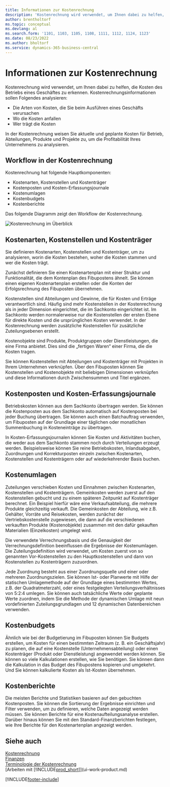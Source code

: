```yaml
---
title: Informationen zur Kostenrechnung
description: 'Kostenrechnung wird verwendet, um Ihnen dabei zu helfen, die Kosten des Betriebs eines Geschäftes zu erkennen. Die Kostenrechnung dient dazu, verschiedene Sachverhalte zu analysieren.'
author: brentholtorf
ms.topic: conceptual
ms.devlang: al
ms.search.form: '1101, 1103, 1105, 1108, 1111, 1112, 1124, 1123'
ms.date: 08/23/2022
ms.author: bholtorf
ms.service: dynamics-365-business-central
---
```

# Informationen zur Kostenrechnung

Kostenrechnung wird verwendet, um Ihnen dabei zu helfen, die Kosten des Betriebs eines Geschäftes zu erkennen. Kostenrechnungsinformationen sollen Folgendes analysieren:  

- Die Arten von Kosten, die Sie beim Ausführen eines Geschäfts verursachen  
- Wo die Kosten anfallen
- Wer trägt die Kosten  

In der Kostenrechnung weisen Sie aktuelle und geplante Kosten für Betrieb, Abteilungen, Produkte und Projekte zu, um die Profitabilität Ihres Unternehmens zu analysieren.  

## Workflow in der Kostenrechnung

Kostenrechnung hat folgende Hauptkomponenten:  

- Kostenarten, Kostenstellen und Kostenträger  
- Kostenposten und Kosten-Erfassungsjournale  
- Kostenumlagen  
- Kostenbudgets
- Kostenberichte  

Das folgende Diagramm zeigt den Workflow der Kostenrechnung.  

![Kostenrechnung im Überblick](media/costaccountingoverview.png "CostAccountingOverview")  

## Kostenarten, Kostenstellen und Kostenträger

Sie definieren Kostenarten, Kostenstellen und Kostenträger, um zu analysieren, worin die Kosten bestehen, woher die Kosten stammen und wer die Kosten trägt.  

Zunächst definieren Sie einen Kostenartenplan mit einer Struktur und Funktionalität, die dem Kontenplan des Fibupostens ähnelt. Sie können einen eigenen Kostenartenplan erstellen oder die Konten der Erfolgsrechnung des Fibuposten übernehmen.  

Kostenstellen sind Abteilungen und Gewinne, die für Kosten und Erträge verantwortlich sind. Häufig sind mehr Kostenstellen in der Kostenrechnung als in jeder Dimension eingerichtet, die im Sachkonto eingerichtet ist. Im Sachkonto werden normalerweise nur die Kostenstellen der ersten Ebene für direkte Kosten und die ursprünglichen Kosten verwendet. In der Kostenrechnung werden zusätzliche Kostenstellen für zusätzliche Zuteilungsebenen erstellt.  

Kostenobjekte sind Produkte, Produktgruppen oder Dienstleistungen, die eine Firma anbietet. Dies sind die „fertigen Waren“ einer Firma, die die Kosten tragen.  

Sie können Kostenstellen mit Abteilungen und Kostenträger mit Projekten in Ihrem Unternehmen verknüpfen. Über den Fibuposten können Sie Kostenstellen und Kostenobjekte mit beliebigen Dimensionen verknüpfen und diese Informationen durch Zwischensummen und Titel ergänzen.  

## Kostenposten und Kosten-Erfassungsjournale

Betriebskosten können aus dem Sachkonto übertragen werden. Sie können die Kostenposten aus dem Sachkonto automatisch auf Kostenposten bei jeder Buchung übertragen. Sie können auch einen Batchauftrag verwenden, um Fibuposten auf der Grundlage einer täglichen oder monatlichen Summenbuchung in Kosteneinträge zu übertragen.  

In Kosten-Erfassungsjournalen können Sie Kosten und Aktivitäten buchen, die weder aus dem Sachkonto stammen noch durch Verteilungen erzeugt werden. Beispielsweise können Sie reine Betriebskosten, Inlandsabgaben, Zuordnungen und Korrekturposten einzeln zwischen Kostenarten, Kostenstellen und Kostenträgern oder auf wiederkehrender Basis buchen.  

## Kostenumlagen

Zuteilungen verschieben Kosten und Einnahmen zwischen Kostenarten, Kostenstellen und Kostenträgern. Gemeinkosten werden zuerst auf den Kostenstellen gebucht und zu einem späteren Zeitpunkt auf Kostenträger berechnet. Ein Beispiel hierfür wäre eine Verkaufsabteilung, die mehrere Produkte gleichzeitig verkauft. Die Gemeinkosten der Abteilung, wie z.B. Gehälter, Vorräte und Reisekosten, werden zunächst der Vertriebskostenstelle zugewiesen, die dann auf die verschiedenen verkauften Produkte (Kostenobjekte) zusammen mit den dafür gekauften Materialien (Einzelkosten) umgelegt wird.

Die verwendete Verrechnungsbasis und die Genauigkeit der Verrechnungsdefinition beeinflussen die Ergebnisse der Kostenumlagen. Die Zuteilungsdefinition wird verwendet, um Kosten zuerst von so genannten Vor-Kostenstellen zu den Hauptkostenstellen und dann von Kostenstellen zu Kostenträgern zuzuordnen.  

Jede Zuordnung besteht aus einer Zuordnungsquelle und einer oder mehreren Zuordnungszielen. Sie können Ist- oder Planwerte mit Hilfe der statischen Umlagemethode auf der Grundlage eines bestimmten Wertes, z.B. der Quadratmeterzahl, oder eines festgelegten Verteilungsverhältnisses von 5:2:4 umlegen. Sie können auch tatsächliche Werte oder geplante Werte zuordnen, indem Sie die Methode der dynamischen Umlage mit neun vordefinierten Zuteilungsgrundlagen und 12 dynamischen Datenbereichen verwenden.  

## Kostenbudgets

Ähnlich wie bei der Budgetierung im Fibuposten können Sie Budgets erstellen, um Kosten für einen bestimmten Zeitraum (z. B. ein Geschäftsjahr) zu planen, die auf eine Kostenstelle (Unternehmensabteilung) oder einen Kostenträger (Produkt oder Dienstleistung) angewendet werden können. Sie können so viele Kalkulationen erstellen, wie Sie benötigen. Sie können dann die Kalkulation in das Budget des Fibupostens kopieren und umgekehrt. Und Sie können kalkulierte Kosten als Ist-Kosten übernehmen.

## Kostenberichte

Die meisten Berichte und Statistiken basieren auf den gebuchten Kostenposten. Sie können die Sortierung der Ergebnisse einrichten und Filter verwenden, um zu definieren, welche Daten angezeigt werden müssen. Sie können Berichte für eine Kostenaufteilungsanalyse erstellen. Darüber hinaus können Sie mit den Standard-Finanzberichten festlegen, wie Ihre Berichte für den Kostenartenplan angezeigt werden.  

## Siehe auch 

[Kostenrechnung](finance-manage-cost-accounting.md)  
[Finanzen](finance.md)  
[Terminologie der Kostenrechnung](finance-terminology-in-cost-accounting.md)  
[Arbeiten mit [!INCLUDE[prod_short](includes/prod_short.md)]](ui-work-product.md)

[!INCLUDE[footer-include](includes/footer-banner.md)]
